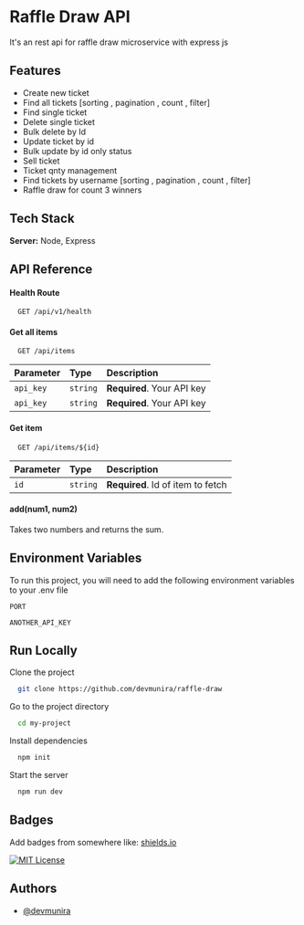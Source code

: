 
# Raffle Draw API

It's an rest api for raffle draw microservice with express js


## Features

- Create new ticket
- Find all tickets [sorting , pagination , count , filter]
- Find single ticket
- Delete single ticket
- Bulk delete by Id
- Update ticket by id
- Bulk update by id only status
- Sell ticket
- Ticket qnty management
- Find tickets by username [sorting , pagination , count , filter]
- Raffle draw for count 3 winners


## Tech Stack

**Server:** Node, Express


## API Reference


#### Health Route

```http
  GET /api/v1/health
```


#### Get all items

```http
  GET /api/items
```

| Parameter | Type     | Description                |
| :-------- | :------- | :------------------------- |
| `api_key` | `string` | **Required**. Your API key |
| `api_key` | `string` | **Required**. Your API key |

#### Get item

```http
  GET /api/items/${id}
```

| Parameter | Type     | Description                       |
| :-------- | :------- | :-------------------------------- |
| `id`      | `string` | **Required**. Id of item to fetch |

#### add(num1, num2)

Takes two numbers and returns the sum.


## Environment Variables

To run this project, you will need to add the following environment variables to your .env file

`PORT`

`ANOTHER_API_KEY`

    
## Run Locally

Clone the project

```bash
  git clone https://github.com/devmunira/raffle-draw
```

Go to the project directory

```bash
  cd my-project
```

Install dependencies

```bash
  npm init
```

Start the server

```bash
  npm run dev
```


## Badges

Add badges from somewhere like: [shields.io](https://shields.io/)

[![MIT License](https://img.shields.io/badge/License-MIT-green.svg)](https://choosealicense.com/licenses/mit/)


## Authors

- [@devmunira](https://www.github.com/devmunira)

